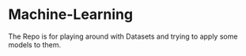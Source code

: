 # Machine-Learning
The Repo is for playing around with Datasets and trying to apply some models to them.

